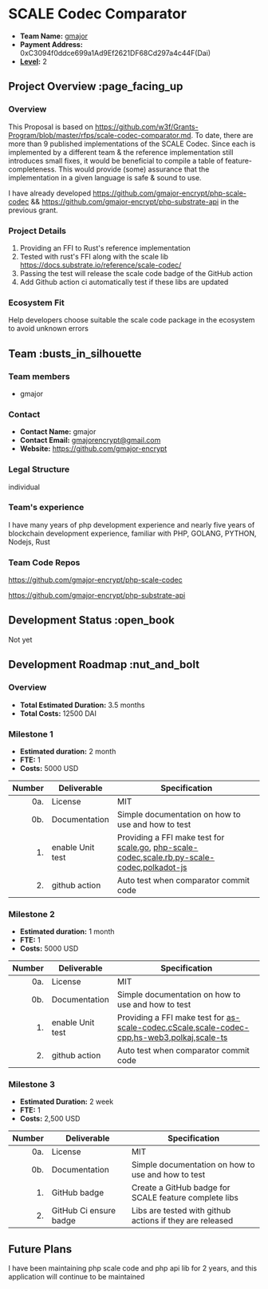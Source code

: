 # SCALE Codec Comparator

* **Team Name:** [gmajor](https://github.com/gmajor-encrypt)
* **Payment Address:** 0xC3094f0ddce699a1Ad9Ef2621DF68Cd297a4c44F(Dai)
* **[Level](https://github.com/w3f/Grants-Program/tree/master#level_slider-levels):** 2

## Project Overview :page_facing_up

### Overview

This Proposal is based on <https://github.com/w3f/Grants-Program/blob/master/rfps/scale-codec-comparator.md>.
To date, there are more than 9 published implementations of the SCALE Codec. Since each is implemented by a different team & the
reference implementation still introduces small fixes, it would be beneficial to compile a table of
feature-completeness. This would provide (some) assurance that the implementation in a given language is safe & sound to
use.

I have already developed <https://github.com/gmajor-encrypt/php-scale-codec>
&& <https://github.com/gmajor-encrypt/php-substrate-api> in the previous grant.

### Project Details

1. Providing an FFI to Rust's reference implementation
2. Tested with rust's FFI along with the scale lib <https://docs.substrate.io/reference/scale-codec/>
3. Passing the test will release the scale code badge of the GitHub action
4. Add Github action ci automatically test if these libs are updated

### Ecosystem Fit

Help developers choose suitable the scale code package in the ecosystem to avoid unknown errors

## Team :busts_in_silhouette

### Team members

* gmajor

### Contact

* **Contact Name:** gmajor
* **Contact Email:** gmajorencrypt@gmail.com
* **Website:** <https://github.com/gmajor-encrypt>

### Legal Structure

individual

### Team's experience

I have many years of php development experience and nearly five years of blockchain development experience, familiar
with PHP, GOLANG, PYTHON, Nodejs, Rust

### Team Code Repos

<https://github.com/gmajor-encrypt/php-scale-codec>

<https://github.com/gmajor-encrypt/php-substrate-api>

## Development Status :open_book

Not yet

## Development Roadmap :nut_and_bolt

### Overview

* **Total Estimated Duration:** 3.5 months
* **Total Costs:** 12500 DAI

### Milestone 1

* **Estimated duration:** 2 month
* **FTE:**  1
* **Costs:** 5000 USD

| Number | Deliverable      | Specification                                                                                                               |
|-------:|------------------|-----------------------------------------------------------------------------------------------------------------------------|
|    0a. | License          | MIT                                                                                                                         |
|    0b. | Documentation    | Simple documentation on how to use and how to test                                                                          |
|     1. | enable Unit test | Providing a FFI make test for [scale.go](https://github.com/itering/scale.go), [php-scale-codec](https://github.com/gmajor-encrypt/php-scale-codec),[scale.rb](https://github.com/itering/scale.rb),[py-scale-codec](https://github.com/polkascan/py-scale-codec),[polkadot-js](https://github.com/polkadot-js/api)|  
|     2. | github action    | Auto test when comparator commit code                                                                                       |  

### Milestone 2

* **Estimated duration:** 1 month
* **FTE:**  1
* **Costs:** 5000 USD

| Number | Deliverable      | Specification                                                                                                               |
|-------:|------------------|-----------------------------------------------------------------------------------------------------------------------------|
|    0a. | License          | MIT                                                                                                                         |
|    0b. | Documentation    | Simple documentation on how to use and how to test                                                                          |
|     1. | enable Unit test | Providing a FFI make test for [as-scale-codec](https://github.com/LimeChain/as-scale-codec),[cScale](https://github.com/MatthewDarnell/cScale),[scale-codec-cpp](https://github.com/soramitsu/scale-codec-cpp),[hs-web3](https://github.com/airalab/hs-web3/),[polkaj](https://github.com/emeraldpay/polkaj),[scale-ts](https://github.com/unstoppablejs/unstoppablejs/tree/main/packages/scale-ts#scale-ts)|  
|     2. | github action    | Auto test when comparator commit code

### Milestone 3

* **Estimated Duration:** 2 week
* **FTE:**  1
* **Costs:** 2,500 USD

| Number | Deliverable            | Specification                                            |
|-------:|------------------------|----------------------------------------------------------|
|    0a. | License                | MIT                                                      |
|    0b. | Documentation          | Simple documentation on how to use and how to test       |
|     1. | GitHub badge           | Create a GitHub badge for SCALE feature complete libs    |
|     2. | GitHub Ci ensure badge | Libs are tested with github actions if they are released |

## Future Plans

I have been maintaining php scale code and php api lib for 2 years, and this application will continue to be maintained
